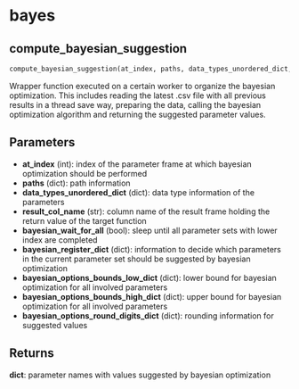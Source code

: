 # bayes

## compute_bayesian_suggestion
```python
compute_bayesian_suggestion(at_index, paths, data_types_unordered_dict, result_col_name, bayesian_wait_for_all, bayesian_register_dict, bayesian_options_bounds_low_dict, bayesian_options_bounds_high_dict, bayesian_options_round_digits_dict)
```

Wrapper function executed on a certain worker to organize the bayesian optimization. This includes reading the
latest .csv file with all previous results in a thread save way, preparing the data, calling the bayesian
optimization algorithm and returning the suggested parameter values.

Parameters
----------
- **at_index** (int): index of the parameter frame at which bayesian optimization should be performed
- **paths** (dict): path information
- **data_types_unordered_dict** (dict): data type information of the parameters
- **result_col_name** (str): column name of the result frame holding the return value of the target function
- **bayesian_wait_for_all** (bool): sleep until all parameter sets with lower index are completed
- **bayesian_register_dict** (dict): information to decide which parameters in the current parameter set should be
suggested by bayesian optimization
- **bayesian_options_bounds_low_dict** (dict): lower bound for bayesian optimization for all involved parameters
- **bayesian_options_bounds_high_dict** (dict): upper bound for bayesian optimization for all involved parameters
- **bayesian_options_round_digits_dict** (dict): rounding information for suggested values


Returns
-------
**dict**: parameter names with values suggested by bayesian optimization

